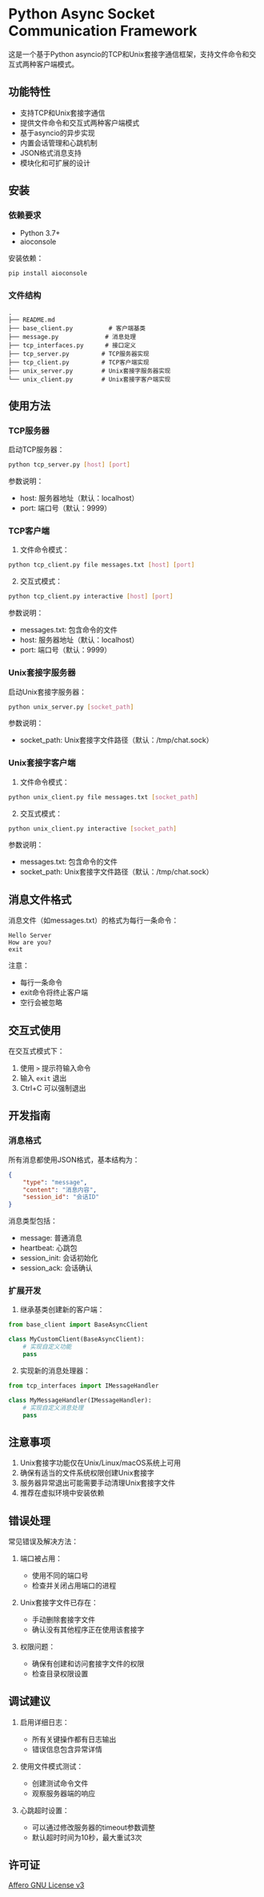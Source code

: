 # Python Async Socket Communication Framework

这是一个基于Python asyncio的TCP和Unix套接字通信框架，支持文件命令和交互式两种客户端模式。

## 功能特性

- 支持TCP和Unix套接字通信
- 提供文件命令和交互式两种客户端模式
- 基于asyncio的异步实现
- 内置会话管理和心跳机制
- JSON格式消息支持
- 模块化和可扩展的设计

## 安装

### 依赖要求

- Python 3.7+
- aioconsole

安装依赖：
```bash
pip install aioconsole
```

### 文件结构

```
.
├── README.md
├── base_client.py          # 客户端基类
├── message.py             # 消息处理
├── tcp_interfaces.py      # 接口定义
├── tcp_server.py         # TCP服务器实现
├── tcp_client.py         # TCP客户端实现
├── unix_server.py        # Unix套接字服务器实现
└── unix_client.py        # Unix套接字客户端实现
```

## 使用方法

### TCP服务器

启动TCP服务器：
```bash
python tcp_server.py [host] [port]
```

参数说明：
- host: 服务器地址（默认：localhost）
- port: 端口号（默认：9999）

### TCP客户端

1. 文件命令模式：
```bash
python tcp_client.py file messages.txt [host] [port]
```

2. 交互式模式：
```bash
python tcp_client.py interactive [host] [port]
```

参数说明：
- messages.txt: 包含命令的文件
- host: 服务器地址（默认：localhost）
- port: 端口号（默认：9999）

### Unix套接字服务器

启动Unix套接字服务器：
```bash
python unix_server.py [socket_path]
```

参数说明：
- socket_path: Unix套接字文件路径（默认：/tmp/chat.sock）

### Unix套接字客户端

1. 文件命令模式：
```bash
python unix_client.py file messages.txt [socket_path]
```

2. 交互式模式：
```bash
python unix_client.py interactive [socket_path]
```

参数说明：
- messages.txt: 包含命令的文件
- socket_path: Unix套接字文件路径（默认：/tmp/chat.sock）

## 消息文件格式

消息文件（如messages.txt）的格式为每行一条命令：
```
Hello Server
How are you?
exit
```

注意：
- 每行一条命令
- exit命令将终止客户端
- 空行会被忽略

## 交互式使用

在交互式模式下：
1. 使用 `>` 提示符输入命令
2. 输入 `exit` 退出
3. Ctrl+C 可以强制退出

## 开发指南

### 消息格式

所有消息都使用JSON格式，基本结构为：
```json
{
    "type": "message",
    "content": "消息内容",
    "session_id": "会话ID"
}
```

消息类型包括：
- message: 普通消息
- heartbeat: 心跳包
- session_init: 会话初始化
- session_ack: 会话确认

### 扩展开发

1. 继承基类创建新的客户端：
```python
from base_client import BaseAsyncClient

class MyCustomClient(BaseAsyncClient):
    # 实现自定义功能
    pass
```

2. 实现新的消息处理器：
```python
from tcp_interfaces import IMessageHandler

class MyMessageHandler(IMessageHandler):
    # 实现自定义消息处理
    pass
```

## 注意事项

1. Unix套接字功能仅在Unix/Linux/macOS系统上可用
2. 确保有适当的文件系统权限创建Unix套接字
3. 服务器异常退出可能需要手动清理Unix套接字文件
4. 推荐在虚拟环境中安装依赖

## 错误处理

常见错误及解决方法：

1. 端口被占用：
   - 使用不同的端口号
   - 检查并关闭占用端口的进程

2. Unix套接字文件已存在：
   - 手动删除套接字文件
   - 确认没有其他程序正在使用该套接字

3. 权限问题：
   - 确保有创建和访问套接字文件的权限
   - 检查目录权限设置

## 调试建议

1. 启用详细日志：
   - 所有关键操作都有日志输出
   - 错误信息包含异常详情

2. 使用文件模式测试：
   - 创建测试命令文件
   - 观察服务器端的响应

3. 心跳超时设置：
   - 可以通过修改服务器的timeout参数调整
   - 默认超时时间为10秒，最大重试3次

## 许可证

[Affero GNU License v3](LICENSE)
